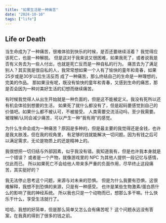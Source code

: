 ```yaml
---
title: "如果生活是一种痛苦"
date: "2024-10-10"
tags: ["life"]
---
```


## Life or Death

当生命成为了一种痛苦，很难体验到快乐的时候，是否还要继续活着？
我觉得应该死亡，也是一种解脱。
但是这对于我来说又很困难，如果我死了，或者说我是否有义务去为一些人付出，也就是死亡反而是一种自私的行为。
痛苦去为了满足别人？其实我是很自私的人，我常常想如果一个人有了愉快的童年和青春，如果25岁或是30岁以后生活反而
成了一种痛苦，那么终结自己的生命是一种理想的，完美的作品。
那如果没有呢，既没有愉快的童年和青春，又感到生命的痛苦，那是否会因为一种对美好生活的幻想而继续痛苦。

有时候我觉得人从出生开始就是一种负面的，但是这不能被定义。我没有死所以还有机会体验到想要的生活，
如果死了就什么都没有了，但是起码要感觉到自己的价值吧。如果什么都不被认可，不被接受。
人类需要交流活动吗，至少我需要。被理解/认同会减少痛苦，可以产生一种“我有用”的感觉。

为什么生命会成为一种痛苦？原因是多种的，但是最主要的我觉得还是金钱，也许是我太肤浅，但在我的视角里，
有足够的钱就能解决一切问题。因为有钱之后可以满足需求，无论是物质上的还是精神上的。

我很想把一切归结与外部因素，似乎我没有错。我知道我有，但是也许我本身就是一个错误？
或者是一个产物，就像游戏里的 NPC 为其他人提供一段记忆与感情，仅此而已。
所以如果死亡不会给他人带来多严重的负面作用，尽早终止这段痛苦，其实挺好的？

我无法停止思考这个问题，来源与对未来的恐惧。
但是为什么我要有恐惧，这很难解释，我想不到恐惧的来源，只是有一种感受。
也许是某些生物激素/蛋白质什么的影响了我的神经系统。
所以我也只是一个动物而已，想那么多干嘛。什么快乐干什么，享受生活就行了。

哈哈，我想的好简单，但是那么简单又怎么会有痛苦呢？
这个问题永远没有答案，在我真的得到了很多的钱之前。

